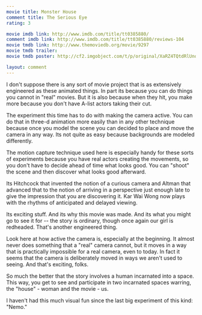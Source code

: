```yaml
---
movie title: Monster House
comment title: The Serious Eye
rating: 3

movie imdb link: http://www.imdb.com/title/tt0385880/
comment imdb link: http://www.imdb.com/title/tt0385880/reviews-104
movie tmdb link: http://www.themoviedb.org/movie/9297
movie tmdb trailer: 
movie tmdb poster: http://cf2.imgobject.com/t/p/original/XaRZ4TQtdRlUnqYJoip5Qx3O5I.jpg

layout: comment
---
```


I don't suppose there is any sort of movie project that is as extensively engineered as these animated things. In part its because you can do things you cannot in "real" movies. But it is also because when they hit, you make more because you don't have A-list actors taking their cut.

The experiment this time has to do with making the camera active. You can do that in three-d animation more easily than in any other technique because once you model the scene you can decided to place and move the camera in any way. Its not quite as easy because backgrounds are modeled differently.

The motion capture technique used here is especially handy for these sorts of experiments because you have real actors creating the movements, so you don't have to decide ahead of time what looks good. You can "shoot" the scene and then discover what looks good afterward.

Its Hitchcock that invented the notion of a curious camera and Altman that advanced that to the notion of arriving in a perspective just enough late to give the impression that you are discovering it. Kar Wai Wong now plays with the rhythms of anticipated and delayed viewing.

Its exciting stuff. And its why this movie was made. And its what you might go to see it for -- the story is ordinary, though once again our girl is redheaded. That's another engineered thing.

Look here at how active the camera is, especially at the beginning. It almost never does something that a "real" camera cannot, but it moves in a way that is practically impossible for a real camera, even to today. In fact it seems that the camera is deliberately moved in ways we aren't used to seeing. And that's exciting, folks.

So much the better that the story involves a human incarnated into a space. This way, you get to see and participate in two incarnated spaces warring, the "house" - woman and the movie - us.

I haven't had this much visual fun since the last big experiment of this kind: "Nemo."